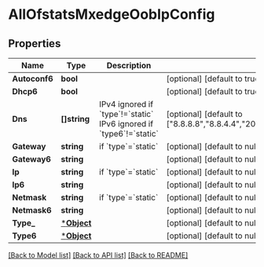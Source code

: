# AllOfstatsMxedgeOobIpConfig

## Properties
Name | Type | Description | Notes
------------ | ------------- | ------------- | -------------
**Autoconf6** | **bool** |  | [optional] [default to true]
**Dhcp6** | **bool** |  | [optional] [default to true]
**Dns** | **[]string** | IPv4 ignored if &#x60;type&#x60;!&#x3D;&#x60;static&#x60; IPv6 ignored if &#x60;type6&#x60;!&#x3D;&#x60;static&#x60; | [optional] [default to ["8.8.8.8","8.8.4.4","2001:4860:4860::8888","2001:4860:4860::8844"]]
**Gateway** | **string** | if &#x60;type&#x60;&#x3D;&#x60;static&#x60; | [optional] [default to null]
**Gateway6** | **string** |  | [optional] [default to null]
**Ip** | **string** | if &#x60;type&#x60;&#x3D;&#x60;static&#x60; | [optional] [default to null]
**Ip6** | **string** |  | [optional] [default to null]
**Netmask** | **string** | if &#x60;type&#x60;&#x3D;&#x60;static&#x60; | [optional] [default to null]
**Netmask6** | **string** |  | [optional] [default to null]
**Type_** | [***Object**](.md) |  | [optional] [default to null]
**Type6** | [***Object**](.md) |  | [optional] [default to null]

[[Back to Model list]](../README.md#documentation-for-models) [[Back to API list]](../README.md#documentation-for-api-endpoints) [[Back to README]](../README.md)

